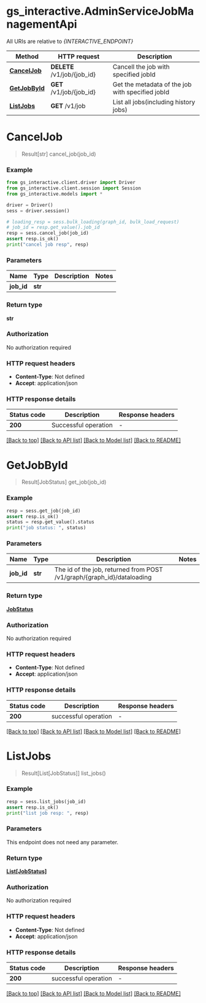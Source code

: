 # gs_interactive.AdminServiceJobManagementApi

All URIs are relative to *{INTERACTIVE_ENDPOINT}*

| Method | HTTP request | Description |
|------------- | ------------- | -------------|
| [**CancelJob**](JobManagementApi.md#CancelJob) | **DELETE** /v1/job/{job_id} | Cancell the job with specified jobId |
| [**GetJobById**](JobManagementApi.md#GetJobById) | **GET** /v1/job/{job_id} | Get the metadata of the job with specified jobId |
| [**ListJobs**](JobManagementApi.md#ListJobs) | **GET** /v1/job | List all jobs(including history jobs) |

# **CancelJob**
> Result[str] cancel_job(job_id)



### Example


```python
from gs_interactive.client.driver import Driver
from gs_interactive.client.session import Session
from gs_interactive.models import *

driver = Driver()
sess = driver.session()

# loading_resp = sess.bulk_loading(graph_id, bulk_load_request)
# job_id = resp.get_value().job_id
resp = sess.cancel_job(job_id)
assert resp.is_ok()
print("cancel job resp", resp)
```



### Parameters


Name | Type | Description  | Notes
------------- | ------------- | ------------- | -------------
 **job_id** | **str**|  | 

### Return type

**str**

### Authorization

No authorization required

### HTTP request headers

 - **Content-Type**: Not defined
 - **Accept**: application/json

### HTTP response details

| Status code | Description | Response headers |
|-------------|-------------|------------------|
**200** | Successful operation |  -  |

[[Back to top]](#) [[Back to API list]](../README.md#documentation-for-api-endpoints) [[Back to Model list]](../README.md#documentation-for-models) [[Back to README]](../README.md)

# **GetJobById**
> Result[JobStatus] get_job(job_id)



### Example


```python
resp = sess.get_job(job_id)
assert resp.is_ok()
status = resp.get_value().status
print("job status: ", status)
```



### Parameters


Name | Type | Description  | Notes
------------- | ------------- | ------------- | -------------
 **job_id** | **str**| The id of the job, returned from POST /v1/graph/{graph_id}/dataloading | 

### Return type

[**JobStatus**](JobStatus.md)

### Authorization

No authorization required

### HTTP request headers

 - **Content-Type**: Not defined
 - **Accept**: application/json

### HTTP response details

| Status code | Description | Response headers |
|-------------|-------------|------------------|
**200** | successful operation |  -  |

[[Back to top]](#) [[Back to API list]](../README.md#documentation-for-api-endpoints) [[Back to Model list]](../README.md#documentation-for-models) [[Back to README]](../README.md)

# **ListJobs**
> Result[List[JobStatus]] list_jobs()



### Example


```python
resp = sess.list_jobs(job_id)
assert resp.is_ok()
print("list job resp: ", resp)
```



### Parameters

This endpoint does not need any parameter.

### Return type

[**List[JobStatus]**](JobStatus.md)

### Authorization

No authorization required

### HTTP request headers

 - **Content-Type**: Not defined
 - **Accept**: application/json

### HTTP response details

| Status code | Description | Response headers |
|-------------|-------------|------------------|
**200** | successful operation |  -  |

[[Back to top]](#) [[Back to API list]](../README.md#documentation-for-api-endpoints) [[Back to Model list]](../README.md#documentation-for-models) [[Back to README]](../README.md)

